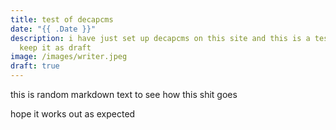 ```yaml
---
title: test of decapcms
date: "{{ .Date }}"
description: i have just set up decapcms on this site and this is a test will
  keep it as draft
image: /images/writer.jpeg
draft: true
---
```

this is random markdown text to see how this shit goes

hope it works out as expected
